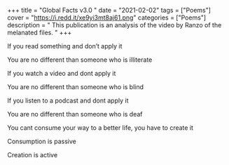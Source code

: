 +++
title = "Global Facts v3.0 "
date = "2021-02-02"
tags = ["Poems"]
cover = "https://i.redd.it/xe9yi3mt8aj61.png"
categories = ["Poems"]
description = " This publication is an analysis of the video by Ranzo of the melanated files.  "
+++

If you read something and don’t apply it

You are no different than someone who is illiterate

If you watch a video and dont apply it

You are no different than someone who is blind

If you listen to a podcast  and dont apply it

You are no different than someone who is deaf

You cant consume your way to a better life, you have to create it

Consumption is passive

Creation is active

